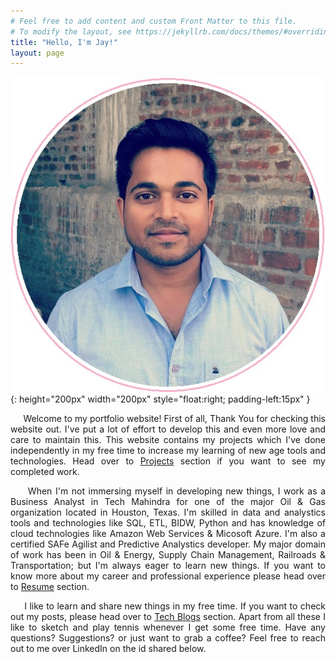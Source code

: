 ```yaml
---
# Feel free to add content and custom Front Matter to this file.
# To modify the layout, see https://jekyllrb.com/docs/themes/#overriding-theme-defaults
title: "Hello, I'm Jay!"
layout: page
---
```


![myimg](Jay.jpeg){: height="200px" width="200px" style="float:right; padding-left:15px" }

<p align="justify">&nbsp;&nbsp;&nbsp;&nbsp;&nbsp;Welcome to my portfolio website! First of all, Thank You for checking this website out. I've put a lot of effort to develop this and even more love and care to maintain this. This website contains my projects which I've done independently in my free time to increase my learning of new age tools and technologies. Head over to <a href="https://jaysahu-ai.github.io/jaysahu-ai/projects/">Projects</a> section if you want to see my completed work.</p>

<p align="justify">&nbsp;&nbsp;&nbsp;&nbsp;&nbsp;When I'm not immersing myself in developing new things, I work as a Business Analyst in Tech Mahindra for one of the major Oil & Gas organization located in Houston, Texas. I'm skilled in data and analystics tools and technologies like SQL, ETL, BIDW, Python and has knowledge of cloud technologies like Amazon Web Services & Micosoft Azure. I'm also a certified SAFe Agilist and Predictive Analystics developer. My major domain of work has been in Oil & Energy, Supply Chain Management, Railroads & Transportation; but I'm always eager to learn new things. If you want to know more about my career and professional experience please head over to <a href="https://jaysahu-ai.github.io/jaysahu-ai/resume/">Resume</a> section.</p>

<p align="justify">&nbsp;&nbsp;&nbsp;&nbsp;&nbsp;I like to learn and share new things in my free time. If you want to check out my posts, please head over to <a href="https://jaysahu-ai.github.io/jaysahu-ai/blogs/">Tech Blogs</a> section. Apart from all these I like to sketch and play tennis whenever I get some free time. Have any questions? Suggestions? or just want to grab a coffee? Feel free to reach out to me over LinkedIn on the id shared below.
</p>
